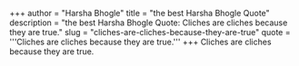 +++
author = "Harsha Bhogle"
title = "the best Harsha Bhogle Quote"
description = "the best Harsha Bhogle Quote: Cliches are cliches because they are true."
slug = "cliches-are-cliches-because-they-are-true"
quote = '''Cliches are cliches because they are true.'''
+++
Cliches are cliches because they are true.
